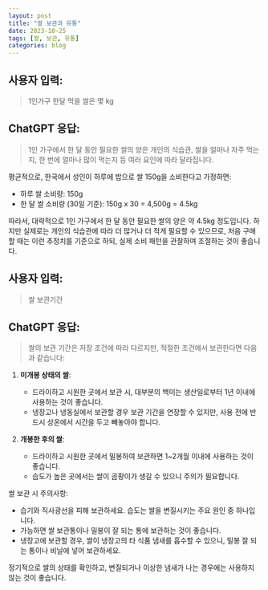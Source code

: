 ```yaml
---
layout: post
title: "쌀 보관과 유통"
date: 2023-10-25
tags: [쌀, 보관, 유통]
categories: blog
---
```


## 사용자 입력:
> 1인가구 한달 먹을 쌀은 몇 kg

## ChatGPT 응답:
> 1인 가구에서 한 달 동안 필요한 쌀의 양은 개인의 식습관, 쌀을 얼마나 자주 먹는지, 한 번에 얼마나 많이 먹는지 등 여러 요인에 따라 달라집니다.

평균적으로, 한국에서 성인이 하루에 밥으로 쌀 150g을 소비한다고 가정하면:
- 하루 쌀 소비량: 150g
- 한 달 쌀 소비량 (30일 기준): 150g x 30 = 4,500g = 4.5kg

따라서, 대략적으로 1인 가구에서 한 달 동안 필요한 쌀의 양은 약 4.5kg 정도입니다. 하지만 실제로는 개인의 식습관에 따라 더 많거나 더 적게 필요할 수 있으므로, 처음 구매할 때는 이런 추정치를 기준으로 하되, 실제 소비 패턴을 관찰하며 조절하는 것이 좋습니다.

## 사용자 입력:
> 쌀 보관기간

## ChatGPT 응답:
> 쌀의 보관 기간은 저장 조건에 따라 다르지만, 적절한 조건에서 보관한다면 다음과 같습니다:

1. **미개봉 상태의 쌀**: 
   - 드라이하고 시원한 곳에서 보관 시, 대부분의 백미는 생산일로부터 1년 이내에 사용하는 것이 좋습니다. 
   - 냉장고나 냉동실에서 보관할 경우 보관 기간을 연장할 수 있지만, 사용 전에 반드시 상온에서 시간을 두고 빼놓아야 합니다.

2. **개봉한 후의 쌀**:
   - 드라이하고 시원한 곳에서 밀봉하여 보관하면 1~2개월 이내에 사용하는 것이 좋습니다.
   - 습도가 높은 곳에서는 쌀이 곰팡이가 생길 수 있으니 주의가 필요합니다.

쌀 보관 시 주의사항:
- 습기와 직사광선을 피해 보관하세요. 습도는 쌀을 변질시키는 주요 원인 중 하나입니다.
- 가능하면 쌀 보관통이나 밀봉이 잘 되는 통에 보관하는 것이 좋습니다.
- 냉장고에 보관할 경우, 쌀이 냉장고의 타 식품 냄새를 흡수할 수 있으니, 밀봉 잘 되는 통이나 비닐에 넣어 보관하세요.

정기적으로 쌀의 상태를 확인하고, 변질되거나 이상한 냄새가 나는 경우에는 사용하지 않는 것이 좋습니다.

